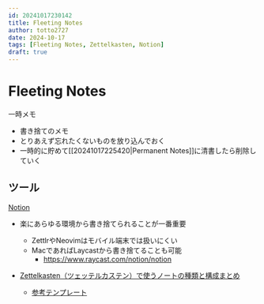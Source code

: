 ```yaml
---
id: 20241017230142
title: Fleeting Notes
author: totto2727
date: 2024-10-17
tags: [Fleeting Notes, Zettelkasten, Notion]
draft: true
---
```


# Fleeting Notes

一時メモ

- 書き捨てのメモ
- とりあえず忘れたくないものを放り込んでおく
- 一時的に貯めて[[20241017225420|Permanent Notes]]に清書したら削除していく

## ツール

[Notion](https://www.notion.so/totto272/122df733a771815b95def057e5155294?v=122df733a7718168a8c1000ce5ddb91b&pvs=4)

- 楽にあらゆる環境から書き捨てられることが一番重要

  - ZettlrやNeovimはモバイル端末では扱いにくい
  - MacであればLaycastから書き捨てることも可能
    - <https://www.raycast.com/notion/notion>

- [Zettelkasten（ツェッテルカステン）で使うノートの種類と構成まとめ](https://jmatsuzaki.com/archives/28172)
  - [参考テンプレート](https://jmatsuzaki.notion.site/Knowledges-76d01014564d4ff7b537d9f1eecf1946?p=075a8e80b3b24167ab3c6dcd7a6b3d98&pm=s)
